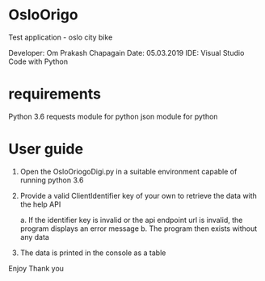 # OsloOrigo
Test application - oslo city bike

Developer: Om Prakash Chapagain
Date: 05.03.2019
IDE: Visual Studio Code with Python

# requirements
Python 3.6
requests module for python
json module for python

# User guide
1. Open the OsloOriogoDigi.py in a suitable environment capable of running python 3.6
2. Provide a valid ClientIdentifier key of your own to retrieve the data with the help API
    
    a. If the identifier key is invalid or the api endpoint url is invalid, the program displays an error message
    b. The program then exists without any data
    
3. The data is printed in the console as a table


Enjoy
Thank you

